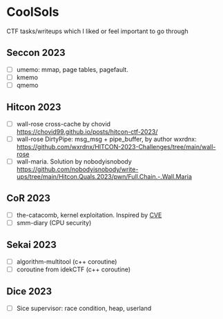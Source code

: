 # CoolSols
CTF tasks/writeups which I liked or feel important to go through

## Seccon 2023
- [ ] umemo: mmap, page tables, pagefault. 
- [ ] kmemo 
- [ ] qmemo

## Hitcon 2023
- [ ] wall-rose cross-cache by chovid https://chovid99.github.io/posts/hitcon-ctf-2023/ 
- [ ] wall-rose DirtyPipe: msg_msg + pipe_buffer, by author wxrdnx: https://github.com/wxrdnx/HITCON-2023-Challenges/tree/main/wall-rose
- [ ] wall-maria. Solution by nobodyisnobody https://github.com/nobodyisnobody/write-ups/tree/main/Hitcon.Quals.2023/pwn/Full.Chain.-.Wall.Maria

## CoR 2023
- [ ] the-catacomb, kernel exploitation. Inspired by [CVE](https://nvd.nist.gov/vuln/detail/CVE-2023-0461)
- [ ] smm-diary (CPU security)

## Sekai 2023
- [ ] algorithm-multitool (c++ coroutine)
- [ ] coroutine from idekCTF (c++ coroutine)

## Dice 2023
- [ ] Sice supervisor: race condition, heap, userland
